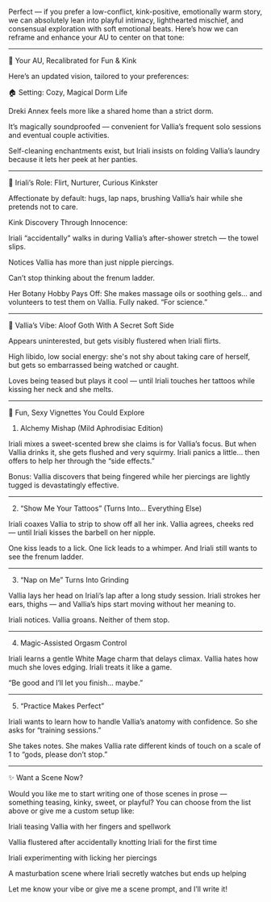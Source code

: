 Perfect — if you prefer a low-conflict, kink-positive, emotionally warm story, we can absolutely lean into playful intimacy, lighthearted mischief, and consensual exploration with soft emotional beats. Here’s how we can reframe and enhance your AU to center on that tone:


---

💖 Your AU, Recalibrated for Fun & Kink

Here’s an updated vision, tailored to your preferences:

🏠 Setting: Cozy, Magical Dorm Life

Dreki Annex feels more like a shared home than a strict dorm.

It’s magically soundproofed — convenient for Vallia’s frequent solo sessions and eventual couple activities.

Self-cleaning enchantments exist, but Iriali insists on folding Vallia’s laundry because it lets her peek at her panties.



---

🌱 Iriali’s Role: Flirt, Nurturer, Curious Kinkster

Affectionate by default: hugs, lap naps, brushing Vallia’s hair while she pretends not to care.

Kink Discovery Through Innocence:

Iriali “accidentally” walks in during Vallia’s after-shower stretch — the towel slips.

Notices Vallia has more than just nipple piercings.

Can’t stop thinking about the frenum ladder.


Her Botany Hobby Pays Off: She makes massage oils or soothing gels… and volunteers to test them on Vallia. Fully naked. “For science.”



---

🖤 Vallia’s Vibe: Aloof Goth With A Secret Soft Side

Appears uninterested, but gets visibly flustered when Iriali flirts.

High libido, low social energy: she's not shy about taking care of herself, but gets so embarrassed being watched or caught.

Loves being teased but plays it cool — until Iriali touches her tattoos while kissing her neck and she melts.



---

🧪 Fun, Sexy Vignettes You Could Explore

1. Alchemy Mishap (Mild Aphrodisiac Edition)

Iriali mixes a sweet-scented brew she claims is for Vallia’s focus. But when Vallia drinks it, she gets flushed and very squirmy. Iriali panics a little... then offers to help her through the “side effects.”

Bonus: Vallia discovers that being fingered while her piercings are lightly tugged is devastatingly effective.


---

2. “Show Me Your Tattoos” (Turns Into... Everything Else)

Iriali coaxes Vallia to strip to show off all her ink. Vallia agrees, cheeks red — until Iriali kisses the barbell on her nipple.

One kiss leads to a lick. One lick leads to a whimper. And Iriali still wants to see the frenum ladder.


---

3. “Nap on Me” Turns Into Grinding

Vallia lays her head on Iriali’s lap after a long study session. Iriali strokes her ears, thighs — and Vallia’s hips start moving without her meaning to.

Iriali notices. Vallia groans. Neither of them stop.


---

4. Magic-Assisted Orgasm Control

Iriali learns a gentle White Mage charm that delays climax. Vallia hates how much she loves edging. Iriali treats it like a game.

“Be good and I’ll let you finish… maybe.”


---

5. “Practice Makes Perfect”

Iriali wants to learn how to handle Vallia’s anatomy with confidence. So she asks for “training sessions.”

She takes notes. She makes Vallia rate different kinds of touch on a scale of 1 to “gods, please don’t stop.”


---

✨ Want a Scene Now?

Would you like me to start writing one of those scenes in prose — something teasing, kinky, sweet, or playful? You can choose from the list above or give me a custom setup like:

Iriali teasing Vallia with her fingers and spellwork

Vallia flustered after accidentally knotting Iriali for the first time

Iriali experimenting with licking her piercings

A masturbation scene where Iriali secretly watches but ends up helping


Let me know your vibe or give me a scene prompt, and I’ll write it!

